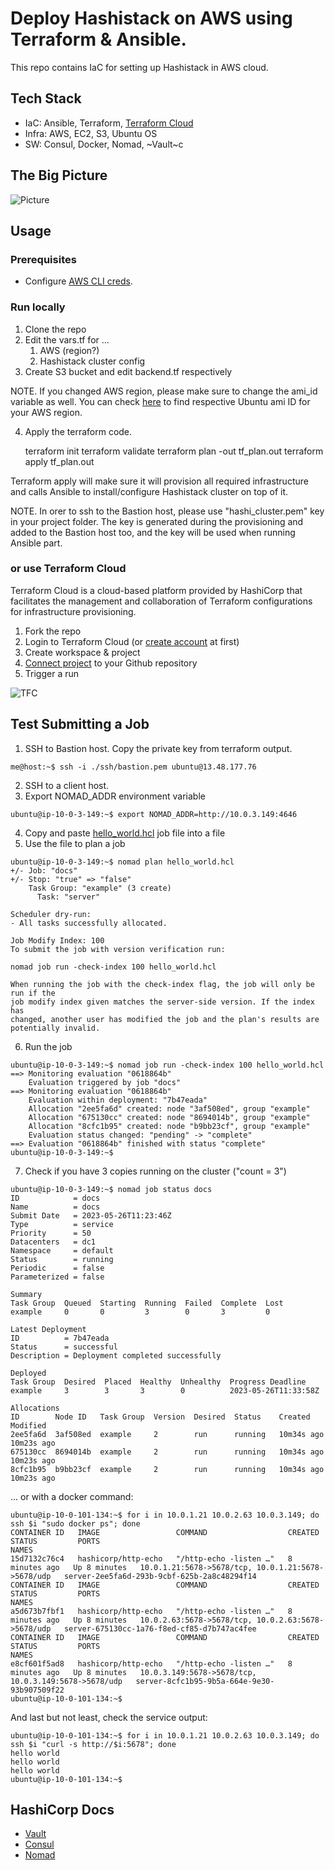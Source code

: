 # Deploy Hashistack on AWS using Terraform & Ansible.
This repo contains IaC for setting up Hashistack in AWS cloud.
## Tech Stack
- IaC: Ansible, Terraform, [Terraform Cloud](https://app.terraform.io/)
- Infra: AWS, EC2, S3, Ubuntu OS
- SW: Consul, Docker, Nomad, ~Vault~c
## The Big Picture
![Picture](./images/pic.png)

## Usage
### Prerequisites
* Configure [AWS CLI creds](https://docs.aws.amazon.com/cli/latest/userguide/cli-configure-quickstart.html).

### Run locally
1. Clone the repo
2. Edit the vars.tf for ...
   1. AWS (region?)
   2. Hashistack cluster config
3. Create S3 bucket and edit backend.tf respectively

NOTE. If you changed AWS region, please make sure to change the ami_id variable as well. You can check [here](https://cloud-images.ubuntu.com/locator/ec2/) to find respective Ubuntu ami ID for your AWS region.

4. Apply the terraform code.

    terraform init
    terraform validate
    terraform plan -out tf_plan.out
    terraform apply tf_plan.out

Terraform apply will make sure it will provision all required infrastructure and calls Ansible to install/configure Hashistack cluster on top of it.

NOTE. In orer to ssh to the Bastion host, please use "hashi_cluster.pem" key in your project folder. The key is generated during the provisioning and added to the Bastion host too, and the key will be used when running Ansible part.
### or use Terraform Cloud
Terraform Cloud is a cloud-based platform provided by HashiCorp that facilitates the management and collaboration of Terraform configurations for infrastructure provisioning.

1. Fork the repo
2. Login to Terraform Cloud (or [create account](https://app.terraform.io/public/signup/account) at first)
3. Create workspace & project
4. [Connect project](https://developer.hashicorp.com/terraform/cloud-docs/vcs/github-app) to your Github repository
5. Trigger a run

![TFC](./images/tfc.png)

## Test Submitting a Job

1. SSH to Bastion host. Copy the private key from terraform output.
```
me@host:~$ ssh -i ./ssh/bastion.pem ubuntu@13.48.177.76
```
2. SSH to a client host.
3. Export NOMAD_ADDR environment variable
```
ubuntu@ip-10-0-3-149:~$ export NOMAD_ADDR=http://10.0.3.149:4646
```
4. Copy and paste [hello_world.hcl](example_jobs/hello_world.hcl) job file into a file
5. Use the file to plan a job
```
ubuntu@ip-10-0-3-149:~$ nomad plan hello_world.hcl
+/- Job: "docs"
+/- Stop: "true" => "false"
    Task Group: "example" (3 create)
      Task: "server"

Scheduler dry-run:
- All tasks successfully allocated.

Job Modify Index: 100
To submit the job with version verification run:

nomad job run -check-index 100 hello_world.hcl

When running the job with the check-index flag, the job will only be run if the
job modify index given matches the server-side version. If the index has
changed, another user has modified the job and the plan's results are
potentially invalid.
```
6. Run the job
```
ubuntu@ip-10-0-3-149:~$ nomad job run -check-index 100 hello_world.hcl
==> Monitoring evaluation "0618864b"
    Evaluation triggered by job "docs"
==> Monitoring evaluation "0618864b"
    Evaluation within deployment: "7b47eada"
    Allocation "2ee5fa6d" created: node "3af508ed", group "example"
    Allocation "675130cc" created: node "8694014b", group "example"
    Allocation "8cfc1b95" created: node "b9bb23cf", group "example"
    Evaluation status changed: "pending" -> "complete"
==> Evaluation "0618864b" finished with status "complete"
ubuntu@ip-10-0-3-149:~$
```
7. Check if you have 3 copies running on the cluster ("count = 3")
```
ubuntu@ip-10-0-3-149:~$ nomad job status docs
ID            = docs
Name          = docs
Submit Date   = 2023-05-26T11:23:46Z
Type          = service
Priority      = 50
Datacenters   = dc1
Namespace     = default
Status        = running
Periodic      = false
Parameterized = false

Summary
Task Group  Queued  Starting  Running  Failed  Complete  Lost
example     0       0         3        0       3         0

Latest Deployment
ID          = 7b47eada
Status      = successful
Description = Deployment completed successfully

Deployed
Task Group  Desired  Placed  Healthy  Unhealthy  Progress Deadline
example     3        3       3        0          2023-05-26T11:33:58Z

Allocations
ID        Node ID   Task Group  Version  Desired  Status    Created     Modified
2ee5fa6d  3af508ed  example     2        run      running   10m34s ago  10m23s ago
675130cc  8694014b  example     2        run      running   10m34s ago  10m23s ago
8cfc1b95  b9bb23cf  example     2        run      running   10m34s ago  10m23s ago
```

... or with a docker command:
```
ubuntu@ip-10-0-101-134:~$ for i in 10.0.1.21 10.0.2.63 10.0.3.149; do ssh $i "sudo docker ps"; done
CONTAINER ID   IMAGE                 COMMAND                  CREATED         STATUS         PORTS                                                NAMES
15d7132c76c4   hashicorp/http-echo   "/http-echo -listen …"   8 minutes ago   Up 8 minutes   10.0.1.21:5678->5678/tcp, 10.0.1.21:5678->5678/udp   server-2ee5fa6d-293b-9cbf-625b-2a8c48294f14
CONTAINER ID   IMAGE                 COMMAND                  CREATED         STATUS         PORTS                                                NAMES
a5d673b7fbf1   hashicorp/http-echo   "/http-echo -listen …"   8 minutes ago   Up 8 minutes   10.0.2.63:5678->5678/tcp, 10.0.2.63:5678->5678/udp   server-675130cc-1a76-f8ed-cf85-d7b747ac4fee
CONTAINER ID   IMAGE                 COMMAND                  CREATED         STATUS         PORTS                                                  NAMES
e8cf601f5ad8   hashicorp/http-echo   "/http-echo -listen …"   8 minutes ago   Up 8 minutes   10.0.3.149:5678->5678/tcp, 10.0.3.149:5678->5678/udp   server-8cfc1b95-9b5a-664e-9e30-93b907509f22
ubuntu@ip-10-0-101-134:~$
```

And last but not least, check the service output:
```
ubuntu@ip-10-0-101-134:~$ for i in 10.0.1.21 10.0.2.63 10.0.3.149; do ssh $i "curl -s http://$i:5678"; done
hello world
hello world
hello world
ubuntu@ip-10-0-101-134:~$
```

## HashiCorp Docs
- [Vault](https://developer.hashicorp.com/vault/docs/install)
- [Consul](https://developer.hashicorp.com/consul/downloads)
- [Nomad](https://developer.hashicorp.com/nomad/docs/install)
